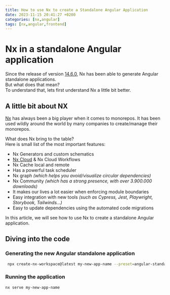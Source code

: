 ```yaml
---
title: How to use Nx to create a Standalone Angular Application
date: 2023-11-15 20:41:27 +0200
categories: [nx,angular]
tags: [nx,angular,frontend]
---
```

# Nx in a standalone Angular application

Since the release of version [14.6.0](https://github.com/nrwl/nx/releases/tag/14.6.0), Nx has been able to generate Angular standalone applications.<br/>
But what does that mean?<br/>
To understand that, lets first understand Nx a little bit better.

## A little bit about NX

[Nx](https://nx.dev/) has always been a big player when it comes to monorepos. 
It has been used wildly around the world by many companies to create/manage their monorepos. 

What does Nx bring to the table?
<br/>
Here is small list of the most important features:
* Nx Generators and custom schematics
* [Nx Cloud](https://nx.app/) & Nx Cloud Workflows
* Nx Cache local and remote
* Has a powerful task scheduler
* Nx graph _(which helps you avoid/visualize circular dependencies)_
* Nx Community _(which has a strong presence, with over 3.900.000 downloads)_
* It makes our lives a lot easier when enforcing module boundaries
* Easy integration with new tools _(such as Cypress, Jest, Playwright, Storybook, Tailwinds...)_
* Easy to update dependencies using the automated code migrations


In this article, we will see how to use Nx to create a standalone Angular application.


## Diving into the code

### Generating the new Angular standalone application
```bash
 npx create-nx-workspace@latest my-new-app-name --preset=angular-standalone
```

### Running the application

```bash
nx serve my-new-app-name
```

